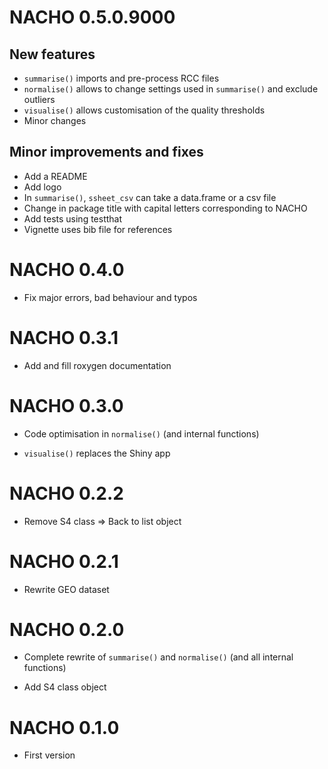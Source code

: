 # NACHO 0.5.0.9000

## New features

* `summarise()` imports and pre-process RCC files
* `normalise()` allows to change settings used in `summarise()` and exclude outliers
* `visualise()` allows customisation of the quality thresholds
* Minor changes

## Minor improvements and fixes

* Add a README
* Add logo
* In `summarise()`, `ssheet_csv` can take a data.frame or a csv file
* Change in package title with capital letters corresponding to NACHO
* Add tests using testthat
* Vignette uses bib file for references


# NACHO 0.4.0

* Fix major errors, bad behaviour and typos


# NACHO 0.3.1

* Add and fill roxygen documentation


# NACHO 0.3.0 

* Code optimisation in `normalise()` (and internal functions) 

* `visualise()` replaces the Shiny app


# NACHO 0.2.2

* Remove S4 class => Back to list object


# NACHO 0.2.1

* Rewrite GEO dataset


# NACHO 0.2.0

* Complete rewrite of `summarise()` and `normalise()` (and all internal functions)

* Add S4 class object


# NACHO 0.1.0

* First version
